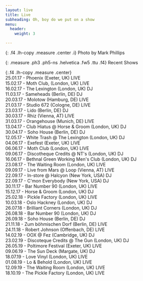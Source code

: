 ```yaml
---
layout: live
title: Live
subheading: Oh, boy do we put on a show
menu:
  header:
    weight: 3

---
```

{: .f4 .lh-copy .measure .center .i}
Photo by Mark Phillips

{: .measure .ph3 .ph5-ns .helvetica .fw5 .ttu .f4}
Recent Shows

{:.f4 .lh-copy .measure .center}   
25\.01.17 - Phoenix (Exeter, UK) LIVE  
15\.02.17 - Moth Club, (London, UK) LIVE  
16\.02.17 - The Lexington (London, UK) DJ  
11\.03.17 - Sameheads (Berlin, DE) DJ  
20\.03.17 - Molotow (Hamburg, DE) LIVE  
21\.03.17 - Studio 672 (Cologne, DE) LIVE  
23\.03.17 - Lido (Berlin, DE) DJ  
30\.03.17 - Rhiz (Vienna, AT) LIVE  
31\.03.17 - Orangehouse (Munich, DE) LIVE  
13\.04.17 - Club Hiatus @ Horse & Groom (London, UK) DJ  
30\.04.17 - Soho House (Berlin, DE) DJ  
12\.05.17 - White Trash @ The Lexington (London, UK) DJ  
04\.06.17 - Exefest (Exeter, UK) LIVE  
06\.06.17 - Moth Club (London, UK) LIVE  
09\.06.17 - Discotheque Credits @ NT's (London, UK) DJ  
16\.06.17 - Bethnal Green Working Men's Club (London, UK) DJ  
23\.08.17 - The Waiting Room (London, UK) LIVE  
09\.09.17 - Live from Mars @ Loop (Vienna, AT) LIVE  
22\.09.17 - In-store @ Halcyon (New York, USA) DJ  
22\.09.17 - C'mon Everybody (New York, USA) DJ  
30\.11.17 - Bar Number 90 (London, UK) LIVE  
15\.12.17 - Horse & Groom (London, UK) DJ  
25\.02.18 - Pickle Factory (London, UK) LIVE  
10\.03.18 - Oslo Hackney (London, UK) DJ  
26\.07.18 - Brilliant Corners (London, UK) DJ  
26\.08.18 - Bar Number 90 (London, UK) DJ  
26\.09.18 - Soho House (Berlin, DE) DJ  
21\.11.18 - Zum böhmischen Dorf (Berlin, DE) LIVE  
24\.11.18 - Robert Johnson (Offenbach, DE) LIVE  
14\.02.19 - OOX @ Fez (Cambridge, UK) DJ  
23\.02.19 - Discoteque Credits @ The Gun (London, UK) DJ  
26\.05.19 - Poltimore Festival (Exeter, UK) LIVE  
09\.06.19 - The Sun Deck (Margate, UK) DJ  
18\.07.19 - Love Vinyl (London, UK) LIVE  
01\.08.19 - Lo & Behold (London, UK) LIVE  
12\.09.19 - The Waiting Room (London, UK) LIVE  
18\.10.19 - The Pickle Factory (London, UK) LIVE